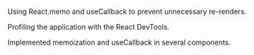 Using React.memo and useCallback to prevent unnecessary re-renders.

Profiling the application with the React DevTools.

Implemented memoization and useCallback in several components.